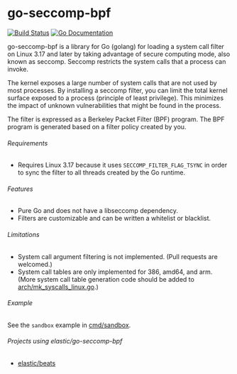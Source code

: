 # go-seccomp-bpf

[![Build Status](http://img.shields.io/travis/elastic/go-seccomp-bpf.svg?style=flat-square)][travis]
[![Go Documentation](http://img.shields.io/badge/go-documentation-blue.svg?style=flat-square)][godocs]

[travis]:   http://travis-ci.org/elastic/go-seccomp-bpf
[godocs]:   http://godoc.org/github.com/elastic/go-seccomp-bpf

go-seccomp-bpf is a library for Go (golang) for loading a system call filter on
Linux 3.17 and later by taking advantage of secure computing mode, also known as
seccomp. Seccomp restricts the system calls that a process can invoke.

The kernel exposes a large number of system calls that are not used by most
processes. By installing a seccomp filter, you can limit the total kernel
surface exposed to a process (principle of least privilege). This minimizes
the impact of unknown vulnerabilities that might be found in the process.

The filter is expressed as a Berkeley Packet Filter (BPF) program. The BPF
program is generated based on a filter policy created by you.

###### Requirements

- Requires Linux 3.17 because it uses `SECCOMP_FILTER_FLAG_TSYNC` in order to
  sync the filter to all threads created by the Go runtime.

###### Features

- Pure Go and does not have a libseccomp dependency.
- Filters are customizable and can be written a whitelist or blacklist.

###### Limitations

- System call argument filtering is not implemented. (Pull requests are
  welcomed.)
- System call tables are only implemented for 386, amd64, and arm.
  (More system call table generation code should be added to
  [arch/mk_syscalls_linux.go](./arch/mk_syscalls_linux.go).)

###### Example

See the `sandbox` example in [cmd/sandbox](./cmd/sandbox).

###### Projects using elastic/go-seccomp-bpf

- [elastic/beats](https://www.github.com/elastic/beats)
